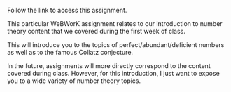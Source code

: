 Follow the link to access this assignment.

This particular WeBWorK assignment relates to our introduction to number theory
content that we covered during the first week of class. 

This will introduce you to the topics of perfect/abundant/deficient numbers as
well as to the famous Collatz conjecture.

In the future, assignments will more directly correspond to the content covered during class. 
However, for this introduction, I just want to expose you to a wide variety of 
number theory topics.